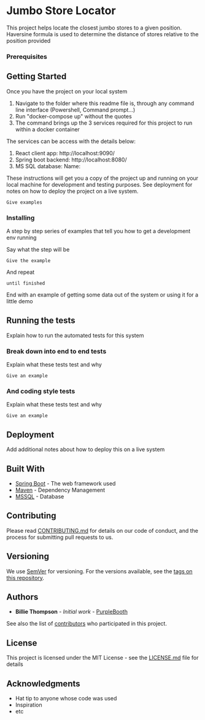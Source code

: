# Jumbo Store Locator

This project helps locate the closest jumbo stores to a given position. Haversine formula is used to determine the distance of stores relative to the position provided

### Prerequisites


## Getting Started
Once you have the project on your local system 
1. Navigate to the folder where this readme file is, through any command line interface (Powershell, Command prompt...)
2. Run "docker-compose up" without the quotes
3. The command brings up the 3 services required for this project to run within a docker container

The services can be access with the details below:
1. React client app: http://localhost:9090/
2. Spring boot backend: http://localhost:8080/
3. MS SQL database: 
    Name: 



These instructions will get you a copy of the project up and running on your local machine for development and testing purposes. See deployment for notes on how to deploy the project on a live system.



```
Give examples
```

### Installing




A step by step series of examples that tell you how to get a development env running

Say what the step will be

```
Give the example
```

And repeat

```
until finished
```

End with an example of getting some data out of the system or using it for a little demo

## Running the tests

Explain how to run the automated tests for this system

### Break down into end to end tests

Explain what these tests test and why

```
Give an example
```

### And coding style tests

Explain what these tests test and why

```
Give an example
```

## Deployment

Add additional notes about how to deploy this on a live system

## Built With

* [Spring Boot](https://docs.spring.io/spring-boot/docs/current/reference/html/) - The web framework used
* [Maven](https://maven.apache.org/) - Dependency Management
* [MSSQL](https://docs.microsoft.com/en-us/sql/) - Database

## Contributing

Please read [CONTRIBUTING.md](https://gist.github.com/PurpleBooth/b24679402957c63ec426) for details on our code of conduct, and the process for submitting pull requests to us.

## Versioning

We use [SemVer](http://semver.org/) for versioning. For the versions available, see the [tags on this repository](https://github.com/your/project/tags). 

## Authors

* **Billie Thompson** - *Initial work* - [PurpleBooth](https://github.com/PurpleBooth)

See also the list of [contributors](https://github.com/your/project/contributors) who participated in this project.

## License

This project is licensed under the MIT License - see the [LICENSE.md](LICENSE.md) file for details

## Acknowledgments

* Hat tip to anyone whose code was used
* Inspiration
* etc


